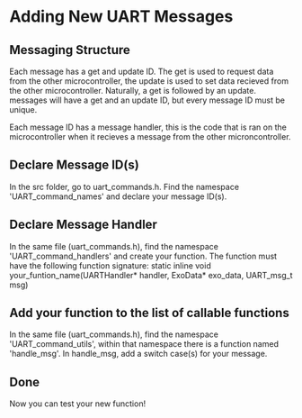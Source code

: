 # Adding New UART Messages

## Messaging Structure
Each message has a get and update ID. The get is used to request data from the other microcontroller, the update is used to set data recieved from the other microcontroller. Naturally, a get is followed by an update.
messages will have a get and an update ID, but every message ID must be unique. 

Each message ID has a message handler, this is the code that is ran on the microcontroller when it recieves a message from the other microncontroller. 

## Declare Message ID(s)
In the src folder, go to uart_commands.h. Find the namespace 'UART_command_names' and declare your message ID(s). 

## Declare Message Handler
In the same file (uart_commands.h), find the namespace 'UART_command_handlers' and create your function. The function must 
have the following function signature:
    static inline void your_funtion_name(UARTHandler* handler, ExoData* exo_data, UART_msg_t msg)

## Add your function to the list of callable functions
In the same file (uart_commands.h), find the namespace 'UART_command_utils', within that namespace there is a function named
'handle_msg'. In handle_msg, add a switch case(s) for your message. 

## Done
Now you can test your new function!